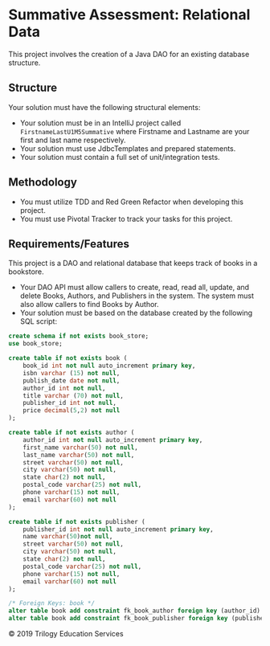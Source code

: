 # Summative Assessment: Relational Data

This project involves the creation of a Java DAO for an existing database structure.

## Structure
Your solution must have the following structural elements:

* Your solution must be in an IntelliJ project called ```FirstnameLastU1M5Summative``` where Firstname and Lastname are 
    your first and last name respectively.
* Your solution must use JdbcTemplates and prepared statements.
* Your solution must contain a full set of unit/integration tests.

## Methodology

* You must utilize TDD and Red Green Refactor when developing this project.
* You must use Pivotal Tracker to track your tasks for this project.

## Requirements/Features

This project is a DAO and relational database that keeps track of books in a bookstore. 

* Your DAO API must allow callers to create, read, read all, update, and delete Books, Authors, and Publishers 
    in the system. The system must also allow callers to find Books by Author.
* Your solution must be based on the database created by the following SQL script:

```sql
create schema if not exists book_store;
use book_store;

create table if not exists book (
	book_id int not null auto_increment primary key,
    isbn varchar (15) not null,
    publish_date date not null,
    author_id int not null,
    title varchar (70) not null,
    publisher_id int not null,
    price decimal(5,2) not null
);

create table if not exists author (
	author_id int not null auto_increment primary key,
    first_name varchar(50) not null,
    last_name varchar(50) not null,
    street varchar(50) not null,
    city varchar(50) not null,
    state char(2) not null,
    postal_code varchar(25) not null,
    phone varchar(15) not null,
    email varchar(60) not null
);

create table if not exists publisher (
	publisher_id int not null auto_increment primary key,
    name varchar(50)not null,
    street varchar(50) not null,
    city varchar(50) not null,
    state char(2) not null,
    postal_code varchar(25) not null,
    phone varchar(15) not null,
    email varchar(60) not null
);

/* Foreign Keys: book */
alter table book add constraint fk_book_author foreign key (author_id) references author(author_id);
alter table book add constraint fk_book_publisher foreign key (publisher_id) references publisher(publisher_id);
```

© 2019 Trilogy Education Services





